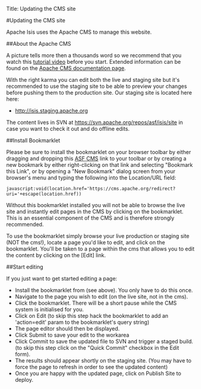Title: Updating the CMS site

#Updating the CMS site

Apache Isis uses the Apache CMS to manage this website.

##About the Apache CMS

A picture tells more then a thousands word so we recommend that you watch this [tutorial video](http://s.apache.org/cms-tutorial) before you start. Extended information can be found on the [Apache CMS documentation page](http://www.apache.org/dev/cms.html).

With the right karma you can edit both the live and staging site but it's recommended to use the staging site to be able to preview your changes before pushing them to the production site. Our staging site is located here here:

* <http://isis.staging.apache.org>

The content lives in SVN at <https://svn.apache.org/repos/asf/isis/site> in case you want to check it out and do offline edits.

##Install Bookmarklet

Please be sure to install the bookmarklet on your browser toolbar by either dragging and dropping this [ASF CMS][1] link to your toolbar or by creating a new bookmark by either right-clicking on that link and selecting "Bookmark this Link", or by opening a "New Bookmark" dialog screen from your browser's menu and typing the following into the Location/URL field:

    javascript:void(location.href='https://cms.apache.org/redirect?uri='+escape(location.href))

Without this bookmarklet installed you will not be able to browse the live site and instantly edit pages in the CMS by clicking on the bookmarklet. This is an essential component of the CMS and is therefore strongly recommended.

To use the bookmarklet simply browse your live production or staging site (NOT the cms!), locate a page you'd like to edit, and click on the bookmarklet. You'll be taken to a page within the cms that allows you to edit the content by clicking on the [Edit] link.

##Start editing

If you just want to get started editing a page:

* Install the bookmarklet from (see above). You only have to do this once.
* Navigate to the page you wish to edit (on the live site, not in the cms).
* Click the bookmarklet. There will be a short pause while the CMS system is initialised for you.
* Click on Edit (to skip this step hack the bookmarklet to add an 'action=edit' param to the bookmarklet's query string)
* The page editor should then be displayed.
* Click Submit to save your edit to the workarea
* Click Commit to save the updated file to SVN and trigger a staged build. (to skip this step click on the "Quick Commit" checkbox in the Edit form).
* The results should appear shortly on the staging site. (You may have to force the page to refresh in order to see the updated content)
* Once you are happy with the updated page, click on Publish Site to deploy.

[1]: javascript:void(location.href='https://cms.apache.org/redirect?uri='+escape(location.href))

